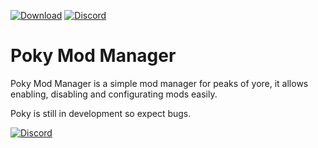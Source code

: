 [![Download](https://img.shields.io/badge/-Download-blue.svg)](https://discord.gg/x5Kr3Cxb)
[![Discord](https://img.shields.io/badge/-Discord-blue.svg)](https://discord.gg/x5Kr3Cxb)

# Poky Mod Manager
Poky Mod Manager is a simple mod manager for peaks of yore, it allows enabling, disabling and configurating mods easily.

Poky is still in development so expect bugs.

[![Discord](https://raw.githubusercontent.com/KinexDev/Poky-Mod-Manager/main/POKManager.gif)](https://discord.gg/x5Kr3Cxb)
